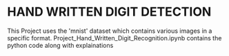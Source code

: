 # HAND WRITTEN DIGIT DETECTION
This Project uses the 'mnist' dataset which contains various images in a specific format.
Project_Hand_Written_Digit_Recognition.ipynb contains the python code along with explainations
